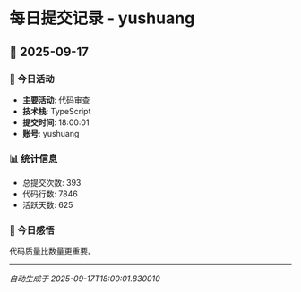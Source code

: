 # 每日提交记录 - yushuang

## 📅 2025-09-17

### 🎯 今日活动
- **主要活动**: 代码审查
- **技术栈**: TypeScript
- **提交时间**: 18:00:01
- **账号**: yushuang

### 📊 统计信息
- 总提交次数: 393
- 代码行数: 7846
- 活跃天数: 625

### 💭 今日感悟
代码质量比数量更重要。

---
*自动生成于 2025-09-17T18:00:01.830010*
